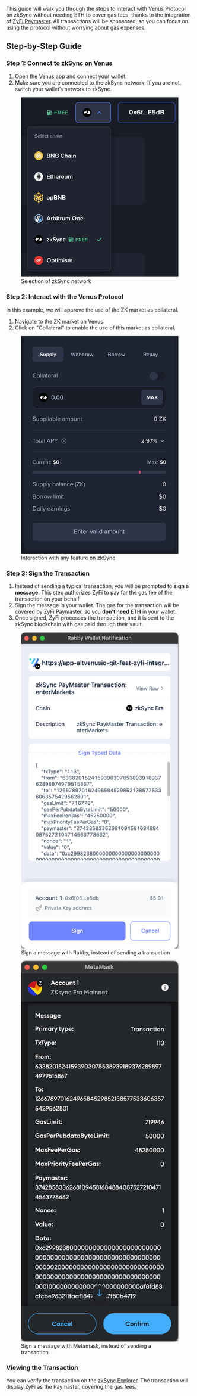 This guide will walk you through the steps to interact with Venus Protocol on zkSync without needing ETH to cover gas fees, thanks to the integration of [ZyFi Paymaster](https://www.zyfi.org/). All transactions will be sponsored, so you can focus on using the protocol without worrying about gas expenses.

## Step-by-Step Guide

### Step 1: Connect to zkSync on Venus

1. Open the [Venus app](https://app.venus.io) and connect your wallet.
2. Make sure you are connected to the zkSync network. If you are not, switch your wallet’s network to zkSync.

<figure><img src="../.gitbook/assets/gasless-zksync-network-selection.png" alt="Selection of zkSync network"><figcaption>Selection of zkSync network</figcaption></figure>

### Step 2: Interact with the Venus Protocol

In this example, we will approve the use of the ZK market as collateral.

1. Navigate to the ZK market on Venus.
2. Click on "Collateral" to enable the use of this market as collateral.

<figure><img src="../.gitbook/assets/gasless-zksync-features.png" alt="Interaction with any feature on zkSync"><figcaption>Interaction with any feature on zkSync</figcaption></figure>

### Step 3: Sign the Transaction

1. Instead of sending a typical transaction, you will be prompted to **sign a message**. This step authorizes ZyFi to pay for the gas fee of the transaction on your behalf.
2. Sign the message in your wallet. The gas for the transaction will be covered by ZyFi Paymaster, so you **don’t need ETH** in your wallet.
3. Once signed, ZyFi processes the transaction, and it is sent to the zkSync blockchain with gas paid through their vault.

<figure><img src="../.gitbook/assets/gasless-zksync-rabby.png" alt="Sign a message with Rabby, instead of sending a transaction"><figcaption>Sign a message with Rabby, instead of sending a transaction</figcaption></figure>

<figure><img src="../.gitbook/assets/gasless-zksync-metamask.png" alt="Sign a message with Metamask, instead of sending a transaction"><figcaption>Sign a message with Metamask, instead of sending a transaction</figcaption></figure>

### Viewing the Transaction

You can verify the transaction on the [zkSync Explorer](https://explorer.zksync.io/). The transaction will display ZyFi as the Paymaster, covering the gas fees.